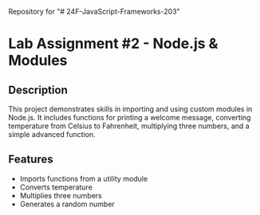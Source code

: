 Repository for "# 24F-JavaScript-Frameworks-203" 

# Lab Assignment #2 - Node.js & Modules

## Description
This project demonstrates skills in importing and using custom modules in Node.js. It includes functions for printing a welcome message, converting temperature from Celsius to Fahrenheit, multiplying three numbers, and a simple advanced function.

## Features
- Imports functions from a utility module
- Converts temperature
- Multiplies three numbers
- Generates a random number
